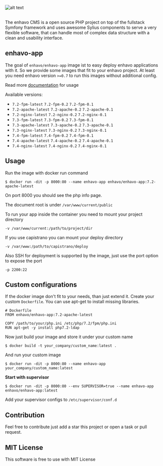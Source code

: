 ![alt text](enhavo.svg "enhavo")
<br/>
<br/>

The enhavo CMS is a open source PHP project on top of the fullstack Symfony framework and uses awesome Sylius components to serve a very flexible software, that can handle most of complex data structure with a clean and usability interface.

enhavo-app
----------

The goal of ``enhavo/enhavo-app`` image ist to easy deploy enhavo applications with it.
So we provide some images that fit to your enhavo project. At least you need enhavo version `>=0.7` to run 
this images without additional config.

Read more [documentation](./images/enhavo-app/usage.md) for usage

Available versions:

- `7.2-fpm-latest` `7.2-fpm-0.2` `7.2-fpm-0.1`
- `7.2-apache-latest` `7.2-apache-0.2` `7.2-apache-0.1`
- `7.2-nginx-latest` `7.2-nginx-0.2` `7.2-nginx-0.1`
- `7.3-fpm-latest` `7.3-fpm-0.2` `7.3-fpm-0.1`
- `7.3-apache-latest` `7.3-apache-0.2` `7.3-apache-0.1`
- `7.3-nginx-latest` `7.3-nginx-0.2` `7.3-nginx-0.1`
- `7.4-fpm-latest` `7.4-fpm-0.2` `7.4-fpm-0.1`
- `7.4-apache-latest` `7.4-apache-0.2` `7.4-apache-0.1`
- `7.4-nginx-latest` `7.4-nginx-0.2` `7.4-nginx-0.1`


Usage
-----

Run the image with docker run command

```
$ docker run -dit -p 8000:80 --name enhavo-app enhavo/enhavo-app:7.2-apache-latest
```

On port 8000 you should see the php info page. 

The document root is under `/var/www/current/public`

To run your app inside the container you need to mount your project directory

`-v /var/www/current:/path/to/project/dir`

If you use capistrano you can mount your deploy directory

`-v /var/www:/path/to/capistrano/deploy`

Also SSH for deployment is supported by the image, just use the port option to expose the port

`-p 2200:22`

Custom configurations
---------------------

If the docker image don't fit to your needs, than just extend it.
Create your custom `Dockerfile`. You can use apt-get to install
missing libraries.

```
# Dockerfile
FROM enhavo/enhavo-app:7.2-apache-latest

COPY /path/to/your/php.ini /etc/php/7.2/fpm/php.ini
RUN apt-get -y install php7.2-ldap
```

Now just build your image and store it under your custom name

```
$ docker build -t your_company/custom_name:latest .
```

And run your custom image

```
$ docker run -dit -p 8000:80 --name enhavo-app your_company/custom_name:latest
```

**Start with supervisor**

```
$ docker run -dit -p 8000:80 --env SUPERVISOR=true --name enhavo-app enhavo/enhavo-app:latest
```

Add your supervisor configs to ``/etc/supervisor/conf.d``

Contribution
------------

Feel free to contribute just add a star this project or open a task or pull request.

MIT License
-----------

This software is free to use with MIT License